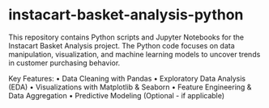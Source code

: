 # instacart-basket-analysis-python
This repository contains Python scripts and Jupyter Notebooks for the Instacart Basket Analysis project. The Python code focuses on data manipulation, visualization, and machine learning models to uncover trends in customer purchasing behavior.

Key Features:
• Data Cleaning with Pandas
• Exploratory Data Analysis (EDA)
• Visualizations with Matplotlib & Seaborn
• Feature Engineering & Data Aggregation
• Predictive Modeling (Optional - if applicable)
